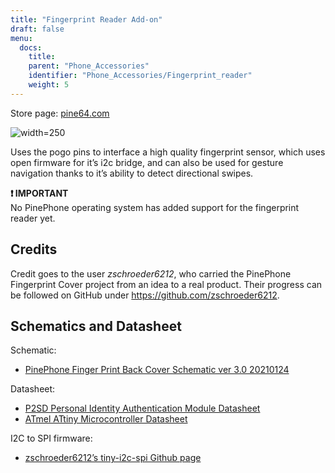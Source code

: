```yaml
---
title: "Fingerprint Reader Add-on"
draft: false
menu:
  docs:
    title:
    parent: "Phone_Accessories"
    identifier: "Phone_Accessories/Fingerprint_reader"
    weight: 5
---
```


Store page: [pine64.com](https://pine64.com/product/pinephone-pinephone-pro-fingerprint-reader-add-on-case/)

![width=250](/documentation/images/PinePhone-FP-Addon.jpg)

Uses the pogo pins to interface a high quality fingerprint sensor, which uses open firmware for it’s i2c bridge, and can also be used for gesture navigation thanks to it’s ability to detect directional swipes.

**❗ IMPORTANT**\
No PinePhone operating system has added support for the fingerprint reader yet.

## Credits

Credit goes to the user _zschroeder6212_, who carried the PinePhone Fingerprint Cover project from an idea to a real product. Their progress can be followed on GitHub under https://github.com/zschroeder6212.

## Schematics and Datasheet

Schematic:

* [PinePhone Finger Print Back Cover Schematic ver 3.0 20210124](https://files.pine64.org/doc/PinePhone/Schematic_fingerprint%20driver%20board%20V3_2021-01-24.pdf)

Datasheet:

* [P2SD Personal Identity Authentication Module Datasheet](https://files.pine64.org/doc/datasheet/pinephone/Datasheet_PixelAuth_PIA_Module_P2SDS-NABL2-S05_V7.0.0.5.pdf)
* [ATmel ATtiny Microcontroller Datasheet](https://files.pine64.org/doc/datasheet/pinephone/ATmel%20ATTiny%20Microcontroller%20Datasheet.pdf)

I2C to SPI firmware:

* [zschroeder6212’s tiny-i2c-spi Github page](https://github.com/zschroeder6212/tiny-i2c-spi)
